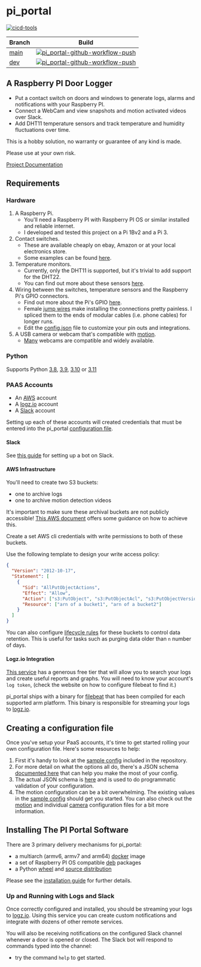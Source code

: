 # pi_portal

[![cicd-tools](https://img.shields.io/badge/ci/cd:-cicd_tools-blue)](https://github.com/cicd-tools-org/cicd-tools)

| Branch                                                                                                                                                                                                                 | Build                                                                                                                                                                                                             |
|------------------------------------------------------------------------------------------------------------------------------------------------------------------------------------------------------------------------|-------------------------------------------------------------------------------------------------------------------------------------------------------------------------------------------------------------------|
| [main](https://github.com/pi-portal/pi_portal/tree/main)                                                                                                                                                               | [![pi_portal-github-workflow-push](https://github.com/pi-portal/pi_portal/actions/workflows/workflow-push.yml/badge.svg?branch=main)](https://github.com/pi-portal/pi_portal/actions/workflows/workflow-push.yml) |
| [dev](https://github.com/pi-portal/pi_portal/tree/dev)                                                                                                                                                                 | [![pi_portal-github-workflow-push](https://github.com/pi-portal/pi_portal/actions/workflows/workflow-push.yml/badge.svg?branch=dev)](https://github.com/pi-portal/pi_portal/actions/workflows/workflow-push.yml)  |

## A Raspberry PI Door Logger

- Put a contact switch on doors and windows to generate logs, alarms and notifications with your Raspberry PI.
- Connect a WebCam and view snapshots and motion activated videos over Slack.
- Add DHT11 temperature sensors and track temperature and humidity fluctuations over time.

This is a hobby solution, no warranty or guarantee of any kind is made.  

Please use at your own risk.

[Project Documentation](https://pi-portal.readthedocs.io/)

## Requirements

### Hardware

1. A Raspberry Pi.
   - You'll need a Raspberry PI with Raspberry PI OS or similar installed and reliable internet.
   - I developed and tested this project on a Pi 1Bv2 and a Pi 3.
2. Contact switches.
   - These are available cheaply on ebay, Amazon or at your local electronics store.
   - Some examples can be found [here](https://www.burglaryalarmsystem.com/category/magnetic-contact.html).
3. Temperature monitors.
   - Currently, only the DHT11 is supported, but it's trivial to add support for the DHT22.
   - You can find out more about these sensors [here](https://learn.adafruit.com/dht).
4. Wiring between the switches, temperature sensors and the Raspberry Pi's GPIO connectors.
   - Find out more about the Pi's GPIO [here](https://projects.raspberrypi.org/en/projects/physical-computing).
   - Female [jump wires](https://en.wikipedia.org/wiki/Jump_wire) make installing the connections pretty painless. I spliced them to the ends of modular cables (i.e. phone cables) for longer runs.
   - Edit the [config.json](config.json) file to customize your pin outs and integrations.
5. A USB camera or webcam that's compatible with [motion](https://motion-project.github.io/).
   - [Many](https://www.lavrsen.dk/foswiki/bin/view/Motion/WorkingDevices) webcams are compatible and widely available.

### Python

Supports Python [3.8](https://www.python.org/downloads/release/python-380/), [3.9](https://www.python.org/downloads/release/python-390/), [3.10](https://www.python.org/downloads/release/python-3100/) or [3.11](https://www.python.org/downloads/release/python-3110/)

### PAAS Accounts

- An [AWS](https://aws.amazon.com/) account
- A [logz.io](https://logz.io/) account
- A [Slack](https://slack.com) account

Setting up each of these accounts will created credentials that must be entered into the pi_portal [configuration file](#creating-a-configuration-file).

#### Slack

See [this guide](markdown/SLACK_BOT_SETUP.md) for setting up a bot on Slack.

#### AWS Infrastructure

You'll need to create two S3 buckets:
- one to archive logs
- one to archive motion detection videos

It's important to make sure these archival buckets are not publicly accessible!  [This AWS document](https://docs.aws.amazon.com/AmazonS3/latest/userguide/access-control-block-public-access.html) offers some guidance on how to achieve this.

Create a set AWS cli credentials with write permissions to both of these buckets.

Use the following template to design your write access policy:

```json
{
  "Version": "2012-10-17",
  "Statement": [
    {
      "Sid": "AllPutObjectActions",
      "Effect": "Allow",
      "Action": ["s3:PutObject", "s3:PutObjectAcl", "s3:PutObjectVersionAcl"],
      "Resource": ["arn of a bucket1", "arn of a bucket2"]
    }
  ]
}
```

You can also configure [lifecycle rules](https://docs.aws.amazon.com/AmazonS3/latest/userguide/object-lifecycle-mgmt.html) for these buckets to control data retention.  This is useful for tasks such as purging data older than `n` number of days.

#### Logz.io Integration

[This service](https://logz.io/) has a generous free tier that will allow you to search your logs and create useful reports and graphs.
You will need to know your account's `log token`, (check the website on how to configure filebeat to find it.)

pi_portal ships with a binary for [filebeat](https://www.elastic.co/beats/filebeat) that has been compiled for each supported arm platform.  This binary is responsible for streaming your logs to [logz.io](https://logz.io/).

## Creating a configuration file

Once you've setup your PaaS accounts, it's time to get started rolling your own configuration file.  Here's some resources to help:

1. First it's handy to look at the [sample config](config.json) included in the repository.
2. For more detail on what the options all do, there's a JSON schema [documented here](https://pi-portal.readthedocs.io/en/stable/project/5.configuration.html) that can help you make the most of your config.
3. The actual JSON schema is [here](pi_portal/schema/config_schema.json) and is used to do programmatic validation of your configuration.
4. The motion configuration can be a bit overwhelming.  The existing values in the [sample config](config.json) should get you started.  You can also check out the [motion](pi_portal/installation/templates/motion/motion.conf) and individual [camera](pi_portal/installation/templates/motion/camera.conf) configuration files for a bit more information.

## Installing The PI Portal Software

There are 3 primary delivery mechanisms for pi_portal:
- a multiarch (armv6, armv7 and arm64) [docker](https://www.docker.com/) image
- a set of Raspberry PI OS compatible [deb](https://en.wikipedia.org/wiki/Deb_(file_format)) packages
- a Python [wheel](https://packaging.python.org/en/latest/specifications/binary-distribution-format/) and [source distribution](https://packaging.python.org/en/latest/specifications/source-distribution-format/)

Please see the [installation guide](markdown/INSTALLATION.md) for further details.

### Up and Running with Logs and Slack

Once correctly configured and installed, you should be streaming your logs to [logz.io](https://logz.io/).  Using this service you can create custom notifications and integrate with dozens of other remote services.

You will also be receiving notifications on the configured Slack channel whenever a door is opened or closed.  The Slack bot will respond to commands typed into the channel:
- try the command `help` to get started.
